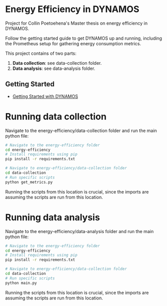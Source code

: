 # Energy Efficiency in DYNAMOS
Project for Collin Poetoehena's Master thesis on energy efficiency in DYNAMOS.

Follow the getting started guide to get DYNAMOS up and running, including the Prometheus setup for gathering energy consumption metrics.

This project contains of two parts:
1. **Data collection**: see data-collection folder.
2. **Data analysis**: see data-analysis folder.

## Getting Started
- [Getting Started with DYNAMOS](docs/getting-started/0_Getting-Started.md)


# Running data collection
Navigate to the energy-efficiency/data-collection folder and run the main python file:
```sh
# Navigate to the energy-efficiency folder
cd energy-efficiency
# Install requirements using pip
pip install -r requirements.txt

# Navigate to energy-efficiency/data-collection folder
cd data-collection
# Run specific scripts
python get_metrics.py
```
Running the scripts from this location is crucial, since the imports are assuming the scripts are run from this location.


# Running data analysis
Navigate to the energy-efficiency/data-analysis folder and run the main python file:
```sh
# Navigate to the energy-efficiency folder
cd energy-efficiency
# Install requirements using pip
pip install -r requirements.txt

# Navigate to energy-efficiency/data-collection folder
cd data-collection
# Run specific scripts
python main.py
```
Running the scripts from this location is crucial, since the imports are assuming the scripts are run from this location.